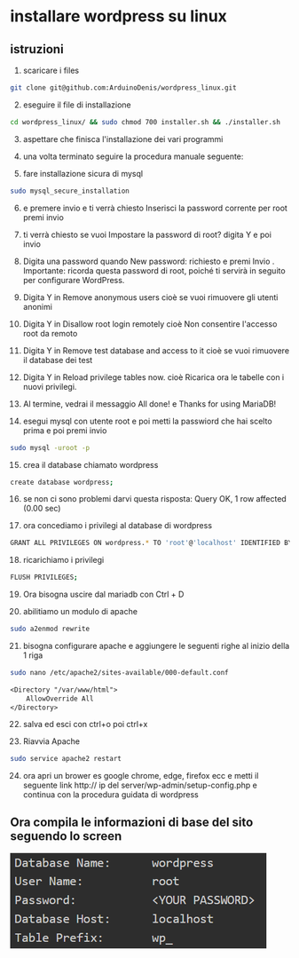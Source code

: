 # installare wordpress su linux

## istruzioni 
1. scaricare i files

```bash
git clone git@github.com:ArduinoDenis/wordpress_linux.git
```

2. eseguire il file di installazione

```bash
cd wordpress_linux/ && sudo chmod 700 installer.sh && ./installer.sh
```

3. aspettare che finisca l'installazione dei vari programmi

4. una volta terminato seguire la procedura manuale seguente:

5. fare installazione sicura di mysql

```bash
sudo mysql_secure_installation
```

6. e premere invio e ti verrà chiesto Inserisci la password corrente per root premi invio

7. ti verrà chiesto se vuoi Impostare la password di root? digita Y e poi invio

8. Digita una password quando New password: richiesto e premi Invio . Importante: ricorda questa password di root, poiché ti servirà in seguito per configurare WordPress.

9. Digita Y in Remove anonymous users cioè se vuoi rimuovere gli utenti anonimi

10. Digita Y in Disallow root login remotely cioè Non consentire l'accesso root da remoto

11. Digita Y in Remove test database and access to it cioè se vuoi rimuovere il database dei test

12. Digita Y in Reload privilege tables now. cioè Ricarica ora le tabelle con i nuovi privilegi.

13. Al termine, vedrai il messaggio All done! e Thanks for using MariaDB!

14. esegui mysql con utente root e poi metti la passwiord che hai scelto prima e poi premi invio

```bash
sudo mysql -uroot -p
```

15. crea il database chiamato wordpress 

```bash
create database wordpress;
```

16. se non ci sono problemi darvi questa risposta:  Query OK, 1 row affected (0.00 sec)

17. ora concediamo i privilegi al database di wordpress 

```bash
GRANT ALL PRIVILEGES ON wordpress.* TO 'root'@'localhost' IDENTIFIED BY 'inserisci la tua password';
```

18. ricarichiamo i privilegi 

```bash
FLUSH PRIVILEGES;
```

19. Ora bisogna uscire dal mariadb con Ctrl + D

20. abilitiamo un modulo di apache

```bash
sudo a2enmod rewrite
```

21. bisogna configurare apache e aggiungere le seguenti righe al inizio della 1 riga

```bash
sudo nano /etc/apache2/sites-available/000-default.conf 
```

```script
<Directory "/var/www/html">
    AllowOverride All
</Directory> 
```

22. salva ed esci con ctrl+o poi ctrl+x

23. Riavvia Apache

```bash
sudo service apache2 restart
```

24. ora apri un brower es google chrome, edge, firefox ecc e metti il seguente link http:// ip del server/wp-admin/setup-config.php e continua con la procedura guidata di wordpress

## Ora compila le informazioni di base del sito seguendo lo screen
![screen](https://github.com/ArduinoDenis/wordpress_linux/blob/main/img/screen.png)
